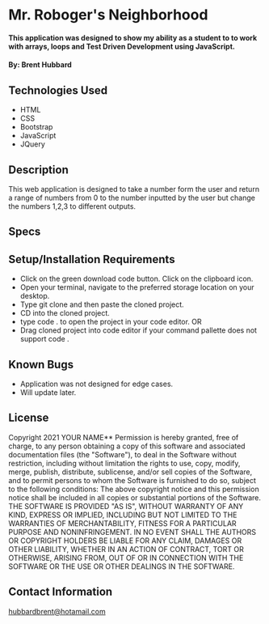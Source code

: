# Mr. Roboger's Neighborhood

#### This application was designed to show my ability as a student to to work with arrays, loops and Test Driven Development using JavaScript. 

#### By: Brent Hubbard

## Technologies Used

* HTML
* CSS
* Bootstrap
* JavaScript
* JQuery

## Description

This web application is designed to take a number form the user and return a range of numbers from 0 to the number inputted by the user but change the numbers 1,2,3 to different outputs.

## Specs



## Setup/Installation Requirements

* Click on the green download code button. Click on the clipboard icon.
* Open your terminal, navigate to the preferred storage location on your desktop.
* Type git clone and then paste the cloned project.
* CD into the cloned project.
* type code . to open the project in your code editor. OR
* Drag cloned project into code editor if your command pallette does not support code .


## Known Bugs

* Application was not designed for edge cases.
* Will update later.

## License

Copyright 2021 YOUR NAME**
Permission is hereby granted, free of charge, to any person obtaining a copy of this software and associated documentation files (the "Software"), to deal in the Software without restriction, including without limitation the rights to use, copy, modify, merge, publish, distribute, sublicense, and/or sell copies of the Software, and to permit persons to whom the Software is furnished to do so, subject to the following conditions:
The above copyright notice and this permission notice shall be included in all copies or substantial portions of the Software.
THE SOFTWARE IS PROVIDED "AS IS", WITHOUT WARRANTY OF ANY KIND, EXPRESS OR IMPLIED, INCLUDING BUT NOT LIMITED TO THE WARRANTIES OF MERCHANTABILITY, FITNESS FOR A PARTICULAR PURPOSE AND NONINFRINGEMENT. IN NO EVENT SHALL THE AUTHORS OR COPYRIGHT HOLDERS BE LIABLE FOR ANY CLAIM, DAMAGES OR OTHER LIABILITY, WHETHER IN AN ACTION OF CONTRACT, TORT OR OTHERWISE, ARISING FROM, OUT OF OR IN CONNECTION WITH THE SOFTWARE OR THE USE OR OTHER DEALINGS IN THE SOFTWARE.


## Contact Information
hubbardbrent@hotamail.com
